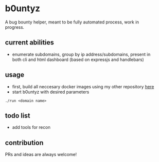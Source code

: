 # b0untyz

A bug bounty helper, meant to be fully automated process, work in progress.

## current abilities

- enumerate subdomains, group by ip address/subdomains, present in both cli and html dashboard (based on expressjs and handlebars)

## usage

- first, build all neccesary docker images using my other repository [here](https://github.com/d47zm3/security-docker-files)
- start b0untyz with desired parameters
```
./run <domain name>
```

## todo list

- add tools for recon

## contribution

PRs and ideas are always welcome!
